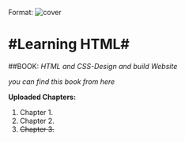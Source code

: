 Format: ![cover](http://www.htmlandcssbook.com/)

#Learning HTML#
=============== 


##BOOK: 
*HTML and CSS-Design and build Website*


*you can find this book from here* 


**Uploaded Chapters:**
1. Chapter 1.
2. Chapter 2.
3. ~~Chapter 3.~~




